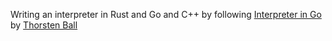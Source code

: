 Writing an interpreter in Rust and Go and C++ by following [Interpreter in Go](https://interpreterbook.com/) by [Thorsten Ball](http://thorstenball.com/)